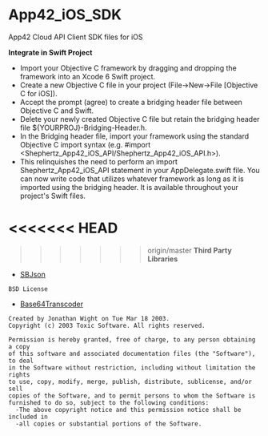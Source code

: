 App42_iOS_SDK
=============

App42 Cloud API Client SDK files for iOS

__Integrate in Swift Project__

* Import your Objective C framework by dragging and dropping the framework into an Xcode 6 Swift project.
* Create a new Objective C file in your project (File->New->File [Objective C for iOS]).
* Accept the prompt (agree) to create a bridging header file between Objective C and Swift.
* Delete your newly created Objective C file but retain the bridging header file ${YOURPROJ}-Bridging-Header.h.
* In the Bridging header file, import your framework using the standard Objective C import syntax (e.g. #import <Shephertz_App42_iOS_API/Shephertz_App42_iOS_API.h>).
* This relinquishes the need to perform an import Shephertz_App42_iOS_API statement in your AppDelegate.swift file. You can now write code that utilizes whatever framework as long as it is imported using the bridging header. It is available throughout your project's Swift files.

<<<<<<< HEAD
=======

>>>>>>> origin/master
__Third Party Libraries__

* [SBJson](http://www.sbjson.org/api/3.2/)
```
BSD License
```
* [Base64Transcoder](https://github.com/couchbaselabs/ios-oauthconsumer/blob/master/Crypto/Base64Transcoder.h)
```
Created by Jonathan Wight on Tue Mar 18 2003.
Copyright (c) 2003 Toxic Software. All rights reserved.

Permission is hereby granted, free of charge, to any person obtaining a copy
of this software and associated documentation files (the "Software"), to deal
in the Software without restriction, including without limitation the rights
to use, copy, modify, merge, publish, distribute, sublicense, and/or sell
copies of the Software, and to permit persons to whom the Software is
furnished to do so, subject to the following conditions:
  -The above copyright notice and this permission notice shall be included in
  -all copies or substantial portions of the Software.
```


